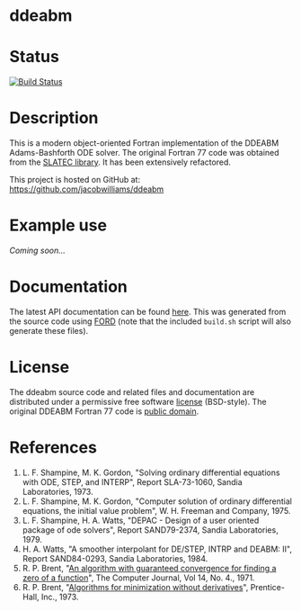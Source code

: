 ddeabm
======

# Status

[![Build Status](https://img.shields.io/travis/jacobwilliams/bspline-fortran/master.svg?style=plastic)](https://travis-ci.org/jacobwilliams/bspline-fortran)

# Description

This is a modern object-oriented Fortran implementation of the DDEABM Adams-Bashforth ODE solver. The original Fortran 77 code was obtained from the [SLATEC library](http://www.netlib.org/slatec/src/). It has been extensively refactored.

This project is hosted on GitHub at: https://github.com/jacobwilliams/ddeabm

# Example use

*Coming soon...*

# Documentation

The latest API documentation can be found [here](http://jacobwilliams.github.io/ddeabm/). This was generated from the source code using [FORD](https://github.com/cmacmackin/ford) (note that the included `build.sh` script will also generate these files).

# License

The ddeabm source code and related files and documentation are distributed under a permissive free software [license](https://github.com/jacobwilliams/ddeabm/blob/master/LICENSE) (BSD-style).  The original DDEABM Fortran 77 code is [public domain](http://www.netlib.org/slatec/guide).

# References

1. L. F. Shampine, M. K. Gordon, "Solving ordinary differential equations with ODE, STEP, and INTERP",  Report SLA-73-1060, Sandia Laboratories, 1973.
2. L. F. Shampine, M. K. Gordon, "Computer solution of ordinary differential equations, the initial value problem", W. H. Freeman and Company, 1975.
3. L. F. Shampine, H. A. Watts, "DEPAC - Design of a user oriented package of ode solvers", Report SAND79-2374, Sandia Laboratories, 1979.
4. H. A. Watts, "A smoother interpolant for DE/STEP, INTRP and DEABM: II", Report SAND84-0293, Sandia Laboratories, 1984.
5. R. P. Brent, "[An algorithm with guaranteed convergence for finding a zero of a function](http://maths-people.anu.edu.au/~brent/pd/rpb005.pdf)", The Computer Journal, Vol 14, No. 4., 1971.
6. R. P. Brent, "[Algorithms for minimization without derivatives](http://maths-people.anu.edu.au/~brent/pub/pub011.html)", Prentice-Hall, Inc., 1973.
